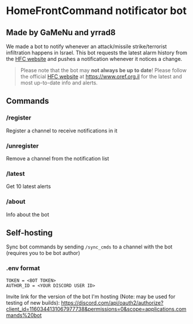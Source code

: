 # HomeFrontCommand notificator bot
## Made by GaMeNu and yrrad8

We made a bot to notify whenever an attack/missile strike/terrorist infiltration happens in Israel.
This bot requests the latest alarm history from the [HFC website](https://www.oref.org.il) and pushes a notification whenever it notices a change.

> Please note that the bot may **not always be up to date**! Please follow the official [HFC website](https://www.oref.org.il) at https://www.oref.org.il for the latest and most up-to-date info and alerts.

## Commands

### /register
Register a channel to receive notifications in it

### /unregister
Remove a channel from the notification list

### /latest
Get 10 latest alerts

### /about
Info about the bot

## Self-hosting

Sync bot commands by sending `/sync_cmds` to a channel with the bot (requires you to be bot author)

### .env format
```env
TOKEN = <BOT TOKEN>
AUTHOR_ID = <YOUR DISCORD USER ID>
```

Invite link for the version of the bot I'm hosting (Note: may be used for testing of new builds):
https://discord.com/api/oauth2/authorize?client_id=1160344131067977738&permissions=0&scope=applications.commands%20bot